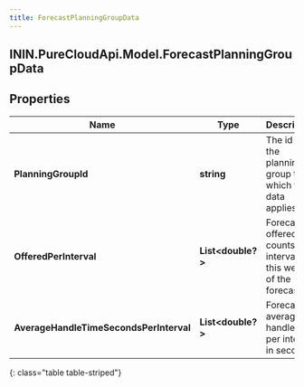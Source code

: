 ```yaml
---
title: ForecastPlanningGroupData
---
```

## ININ.PureCloudApi.Model.ForecastPlanningGroupData

## Properties

|Name | Type | Description | Notes|
|------------ | ------------- | ------------- | -------------|
| **PlanningGroupId** | **string** | The id of the planning group to which this data applies | [optional] |
| **OfferedPerInterval** | **List&lt;double?&gt;** | Forecast offered counts per interval for this week of the forecast | [optional] |
| **AverageHandleTimeSecondsPerInterval** | **List&lt;double?&gt;** | Forecast average handle time per interval in seconds | [optional] |
{: class="table table-striped"}


